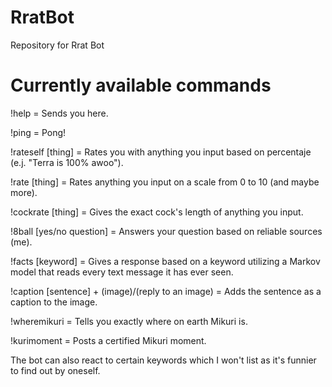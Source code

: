 # RratBot
Repository for Rrat Bot

# Currently available commands
!help = Sends you here.

!ping = Pong!

!rateself [thing] = Rates you with anything you input based on percentaje (e.j. "Terra is 100% awoo").

!rate [thing] = Rates anything you input on a scale from 0 to 10 (and maybe more).

!cockrate [thing] = Gives the exact cock's length of anything you input.

!8ball [yes/no question] = Answers your question based on reliable sources (me).

!facts [keyword] = Gives a response based on a keyword utilizing a Markov model that reads every text
message it has ever seen.

!caption [sentence] + (image)/(reply to an image) = Adds the sentence as a caption to the image.

!wheremikuri = Tells you exactly where on earth Mikuri is.

!kurimoment = Posts a certified Mikuri moment.

The bot can also react to certain keywords which I won't list as it's funnier to find out by oneself.
